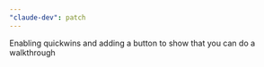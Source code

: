 ```yaml
---
"claude-dev": patch
---
```


Enabling quickwins and adding a button to show that you can do a walkthrough
